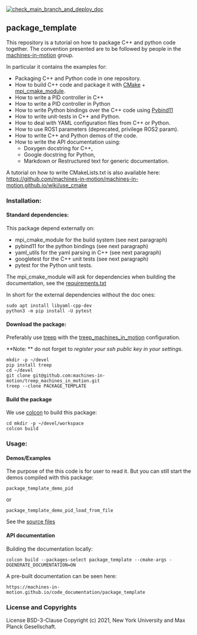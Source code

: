 [![check_main_branch_and_deploy_doc](https://github.com/machines-in-motion/package_template/actions/workflows/deploy_doc.yml/badge.svg?branch=master)](https://github.com/machines-in-motion/package_template/actions/workflows/deploy_doc.yml)

package_template
----------------

This repository is a tutorial on how to package C++ and python code together.
The convention presented are to be followed by people in the 
[machines-in-motion](https://wp.nyu.edu/machinesinmotion/) group.

In particular it contains the examples for:
- Packaging C++ and Python code in one repository.
- How to build C++ code and package it with [CMake](https://cmake.org/) + [mpi_cmake_module](https://github.com/machines-in-motion/mpi_cmake_modules).
- How to write a PID controller in C++
- How to write a PID controller in Python
- How to write Python bindings over the C++ code using [Pybind11](https://github.com/pybind/pybind11)
- How to write unit-tests in C++ and Python.
- How to deal with YAML configuration files from C++ or Python.
- How to use ROS1 parameters (deprecated, privilege ROS2 param).
- How to write C++ and Python demos of the code.
- How to write the API documentation using:
    - Doxygen docstring for C++,
    - Google docstring for Python,
    - Markdown or Restructured text for generic documentation.

A tutorial on how to write CMakeLists.txt is also available here:
https://github.com/machines-in-motion/machines-in-motion.github.io/wiki/use_cmake

### Installation:

#### Standard dependencies:

This package depend externally on:
- mpi_cmake_module for the build system (see next paragraph)
- pybind11 for the python bindings (see next paragraph)
- yaml_utils for the yaml parsing in C++ (see next paragraph)
- googletest for the C++ unit tests (see next paragraph)
- pytest for the Python unit tests.
  
The mpi_cmake_module will ask for dependencies when building the documentation,
see the [requirements.txt](https://github.com/machines-in-motion/mpi_cmake_modules/blob/master/requirements.txt)

In short for the external dependencies without the doc ones:
```
sudo apt install libyaml-cpp-dev
python3 -m pip install -U pytest
```

#### Download the package:

Preferably use [treep](https://gitlab.is.tue.mpg.de/amd-clmc/treep)
with the
[treep_machines_in_motion](https://github.com/machines-in-motion/treep_machines_in_motion)
configuration.

**Note: ** do not forget to *register your ssh public key in your settings*.

```
mkdir -p ~/devel
pip install treep
cd ~/devel
git clone git@github.com:machines-in-motion/treep_machines_in_motion.git
treep --clone PACKAGE_TEMPLATE
```

#### Build the package

We use [colcon](https://github.com/machines-in-motion/machines-in-motion.github.io/wiki/use_colcon)
to build this package:
```
cd mkdir -p ~/devel/workspace
colcon build
```

### Usage:

#### Demos/Examples

The purpose of the this code is for user to read it.
But you can still start the demos compiled with this package:
```
package_template_demo_pid
```
or
```
package_template_demo_pid_load_from_file
```
See the [source files](https://github.com/machines-in-motion/package_template/tree/master/demos)

#### API documentation

Building the documentation locally:
```
colcon build --packages-select package_template --cmake-args -DGENERATE_DOCUMENTATION=ON
```

A pre-built documentation can be seen here:
```
https://machines-in-motion.github.io/code_documentation/package_template
```

### License and Copyrights

License BSD-3-Clause
Copyright (c) 2021, New York University and Max Planck Gesellschaft.
